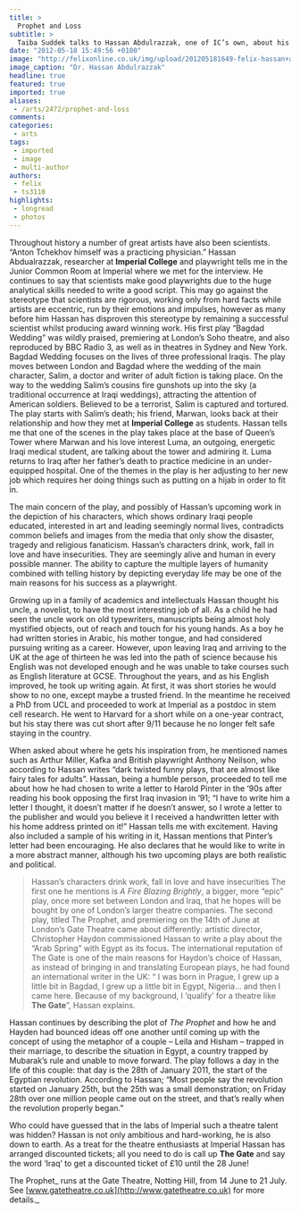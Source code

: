 ```yaml
---
title: >
  Prophet and Loss
subtitle: >
  Taiba Suddek talks to Hassan Abdulrazzak, one of IC’s own, about his new play exploring the Arab Spring
date: "2012-05-18 15:49:56 +0100"
image: "http://felixonline.co.uk/img/upload/201205181649-felix-hassan+abdulrazzak.jpeg"
image_caption: "Dr. Hassan Abdulrazzak"
headline: true
featured: true
imported: true
aliases:
 - /arts/2472/prophet-and-loss
comments:
categories:
 - arts
tags:
 - imported
 - image
 - multi-author
authors:
 - felix
 - ts3110
highlights:
 - longread
 - photos
---
```


Throughout history a number of great artists have also been scientists. “Anton Tchekhov himself was a practicing physician.” Hassan Abdualrazzak, researcher at __Imperial College__ and playwright tells me in the Junior Common Room at Imperial where we met for the interview. He continues to say that scientists make good playwrights due to the huge analytical skills needed to write a good script. This may go against the stereotype that scientists are rigorous, working only from hard facts while artists are eccentric, run by their emotions and impulses, however as many before him Hassan has disproven this stereotype by remaining a successful scientist whilst producing award winning work. His first play “Bagdad Wedding” was wildly praised, premiering at London’s Soho theatre, and also reproduced by BBC Radio 3, as well as in theatres in Sydney and New York. Bagdad Wedding focuses on the lives of three professional Iraqis. The play moves between London and Bagdad where the wedding of the main character, Salim, a doctor and writer of adult fiction is taking place. On the way to the wedding Salim’s cousins fire gunshots up into the sky (a traditional occurrence at Iraqi weddings), attracting the attention of American soldiers. Believed to be a terrorist, Salim is captured and tortured. The play starts with Salim’s death; his friend, Marwan, looks back at their relationship and how they met at __Imperial College__ as students. Hassan tells me that one of the scenes in the play takes place at the base of Queen’s Tower where Marwan and his love interest Luma, an outgoing, energetic Iraqi medical student, are talking about the tower and admiring it. Luma returns to Iraq after her father’s death to practice medicine in an under-equipped hospital. One of the themes in the play is her adjusting to her new job which requires her doing things such as putting on a hijab in order to fit in.

The main concern of the play, and possibly of Hassan’s upcoming work in the depiction of his characters, which shows ordinary Iraqi people educated, interested in art and leading seemingly normal lives, contradicts common beliefs and images from the media that only show the disaster, tragedy and religious fanaticism. Hassan’s characters drink, work, fall in love and have insecurities. They are seemingly alive and human in every possible manner. The ability to capture the multiple layers of humanity combined with telling history by depicting everyday life may be one of the main reasons for his success as a playwright.

Growing up in a family of academics and intellectuals Hassan thought his uncle, a novelist, to have the most interesting job of all. As a child he had seen the uncle work on old typewriters, manuscripts being almost holy mystified objects, out of reach and touch for his young hands. As a boy he had written stories in Arabic, his mother tongue, and had considered pursuing writing as a career. However, upon leaving Iraq and arriving to the UK at the age of thirteen he was led into the path of science because his English was not developed enough and he was unable to take courses such as English literature at GCSE. Throughout the years, and as his English improved, he took up writing again. At first, it was short stories he would show to no one, except maybe a trusted friend. In the meantime he received a PhD from UCL and proceeded to work at Imperial as a postdoc in stem cell research. He went to Harvard for a short while on a one-year contract, but his stay there was cut short after 9/11 because he no longer felt safe staying in the country.

When asked about where he gets his inspiration from, he mentioned names such as Arthur Miller, Kafka and British playwright Anthony Neilson, who according to Hassan writes “dark twisted funny plays, that are almost like fairy tales for adults”. Hassan, being a humble person, proceeded to tell me about how he had chosen to write a letter to Harold Pinter in the ‘90s after reading his book opposing the first Iraq invasion in ‘91; “I have to write him a letter I thought, it doesn’t matter if he doesn’t answer, so I wrote a letter to the publisher and would you believe it I received a handwritten letter with his home address printed on it!” Hassan tells me with excitement. Having also included a sample of his writing in it, Hassan mentions that Pinter’s letter had been encouraging. He also declares that he would like to write in a more abstract manner, although his two upcoming plays are both realistic and political.
> Hassan’s characters drink work, fall in love and have insecurities
The first one he mentions is _A Fire Blazing Brightly_, a bigger, more “epic” play, once more set between London and Iraq, that he hopes will be bought by one of London’s larger theatre companies. The second play, titled The Prophet, and premiering on the 14th of June at London’s Gate Theatre came about differently: artistic director, Christopher Haydon commissioned Hassan to write a play about the “Arab Spring” with Egypt as its focus. The international reputation of The Gate is one of the main reasons for Haydon’s choice of Hassan, as instead of bringing in and translating European plays, he had found an international writer in the UK: “ I was born in Prague, I grew up a little bit in Bagdad, I grew up a little bit in Egypt, Nigeria… and then I came here. Because of my background, I ‘qualify’ for a theatre like __The Gate__”, Hassan explains.

Hassan continues by describing the plot of _The Prophet_ and how he and Hayden had bounced ideas off one another until coming up with the concept of using the metaphor of a couple – Leila and Hisham – trapped in their marriage, to describe the situation in Egypt, a country trapped by Mubarak’s rule and unable to move forward. The play follows a day in the life of this couple: that day is the 28th of January 2011, the start of the Egyptian revolution. According to Hassan; “Most people say the revolution started on January 25th, but the 25th was a small demonstration; on Friday 28th over one million people came out on the street, and that’s really when the revolution properly began.”

Who could have guessed that in the labs of Imperial such a theatre talent was hidden? Hassan is not only ambitious and hard-working, he is also down to earth. As a treat for the theatre enthusiasts at Imperial Hassan has arranged discounted tickets; all you need to do is call up __The Gate__ and say the word ‘Iraq’ to get a discounted ticket of £10 until the 28 June!

The Prophet_ runs at the Gate Theatre, Notting Hill, from 14 June to 21 July. See [www.gatetheatre.co.uk](http://www.gatetheatre.co.uk) for more details._
